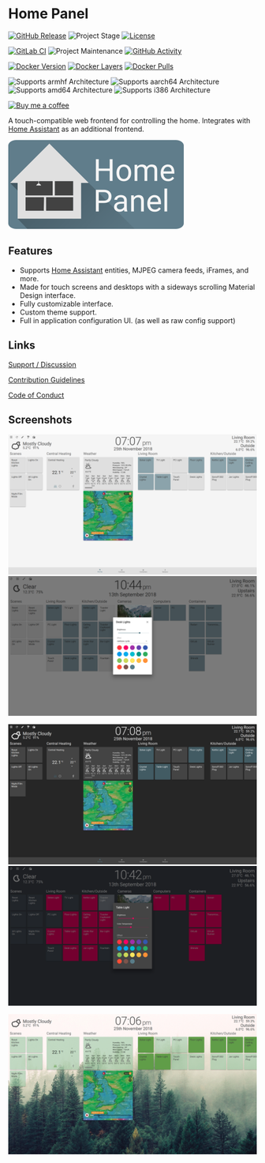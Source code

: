 # Home Panel

[![GitHub Release][releases-shield]][releases]
![Project Stage][project-stage-shield]
[![License][license-shield]](LICENSE.md)

[![GitLab CI][gitlabci-shield]][gitlabci]
![Project Maintenance][maintenance-shield]
[![GitHub Activity][commits-shield]][commits]

[![Docker Version][version-shield]][microbadger]
[![Docker Layers][layers-shield]][microbadger]
[![Docker Pulls][pulls-shield]][dockerhub]

![Supports armhf Architecture][armhf-shield]
![Supports aarch64 Architecture][aarch64-shield]
![Supports amd64 Architecture][amd64-shield]
![Supports i386 Architecture][i386-shield]

[![Buy me a coffee][buymeacoffee-shield]][buymeacoffee]

A touch-compatible web frontend for controlling the home. Integrates with
[Home Assistant][hass] as an additional frontend.

![banner][banner]

## Features

- Supports [Home Assistant][hass] entities, MJPEG camera feeds, iFrames, and
 more.
- Made for touch screens and desktops with a sideways scrolling Material Design
 interface.
- Fully customizable interface.
- Custom theme support.
- Full in application configuration UI. (as well as raw config support)

## Links

[Support / Discussion][forum]

[Contribution Guidelines][contributing]

[Code of Conduct][code_of_conduct]

## Screenshots

![Light Theme Screenshot][light-theme]
![More Info Light Screenshot][more-info-light]

![Dark Theme Screenshot][dark-theme]
![More Info Dark Screenshot][more-info-dark]

![Forest Theme][forest-theme]

[aarch64-shield]: https://img.shields.io/badge/aarch64-yes-green.svg
[amd64-shield]: https://img.shields.io/badge/amd64-yes-green.svg
[armhf-shield]: https://img.shields.io/badge/armhf-yes-green.svg
[banner]: https://raw.githubusercontent.com/timmo001/home-panel/master/docs/resources/banner.png
[buymeacoffee-shield]: https://www.buymeacoffee.com/assets/img/guidelines/download-assets-sm-2.svg
[buymeacoffee]: https://www.buymeacoffee.com/timmo
[code_of_conduct]: https://github.com/timmo001/home-panel/blob/master/.github/CODE_OF_CONDUCT.md
[commits-shield]: https://img.shields.io/github/commit-activity/y/timmo001/home-panel.svg
[commits]: https://github.com/timmo001/home-panel/commits/master
[contributing]: https://github.com/timmo001/home-panel/blob/master/.github/CONTRIBUTING.md
[dark-theme]: https://raw.githubusercontent.com/timmo001/home-panel/master/docs/resources/dark-theme.png
[demo-app]: https://home-panel-demo.timmo.xyz/
[dockerhub]: https://hub.docker.com/r/timmo001/home-panel
[forest-theme]: https://raw.githubusercontent.com/timmo001/home-panel/master/docs/resources/forest-theme.png
[forum-shield]: https://img.shields.io/badge/community-forum-brightgreen.svg
[forum]: https://community.home-assistant.io/t/home-panel-a-touch-compatible-webapp-for-controlling-the-home/62597?u=timmo001
[gitlabci-shield]: https://gitlab.com/timmo/home-panel/badges/master/pipeline.svg
[gitlabci]: https://gitlab.com/timmo/home-panel/pipelines
[hass]: https://www.home-assistant.io/
[i386-shield]: https://img.shields.io/badge/i386-yes-green.svg
[layers-shield]: https://images.microbadger.com/badges/image/timmo001/home-panel.svg
[license-shield]: https://img.shields.io/github/license/timmo001/home-panel.svg
[light-theme]: https://raw.githubusercontent.com/timmo001/home-panel/master/docs/resources/light-theme.png
[maintenance-shield]: https://img.shields.io/maintenance/yes/2019.svg
[microbadger]: https://microbadger.com/images/timmo001/home-panel
[midnight-theme]: https://raw.githubusercontent.com/timmo001/home-panel/master/docs/resources/midnight-theme.png
[more-info-dark]: https://raw.githubusercontent.com/timmo001/home-panel/master/docs/resources/more-info-dark.png
[more-info-light]: https://raw.githubusercontent.com/timmo001/home-panel/master/docs/resources/more-info-light.png
[project-stage-shield]: https://img.shields.io/badge/project%20stage-beta-green.svg
[pulls-shield]: https://img.shields.io/docker/pulls/timmo001/home-panel.svg
[releases-shield]: https://img.shields.io/github/release/timmo001/home-panel.svg
[releases]: https://github.com/timmo001/home-panel/releases
[setup-docs]: https://timmo.dev/home-panel/setup/
[version-shield]: https://images.microbadger.com/badges/version/timmo001/home-panel.svg
